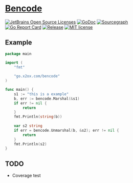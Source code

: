 # [Bencode](https://github.com/x2ox/bencode)


[![JetBrains Open Source Licenses](https://img.shields.io/badge/-JetBrains%20Open%20Source%20License-000?style=flat-square&logo=JetBrains&logoColor=fff&labelColor=000)](https://www.jetbrains.com/?from=blackdatura)
[![GoDoc](https://pkg.go.dev/badge/go.x2ox.com/bencode.svg)](https://pkg.go.dev/go.x2ox.com/bencode)
[![Sourcegraph](https://sourcegraph.com/github.com/x2ox/bencode/-/badge.svg)](https://sourcegraph.com/github.com/x2ox/bencode?badge)
[![Go Report Card](https://goreportcard.com/badge/github.com/x2ox/bencode)](https://goreportcard.com/report/github.com/x2ox/bencode)
[![Release](https://img.shields.io/github/v/release/x2ox/bencode.svg)](https://github.com/x2ox/bencode/releases)
[![MIT license](https://img.shields.io/badge/license-MIT-brightgreen.svg)](https://opensource.org/licenses/MIT)

## Example
```go
package main

import (
	"fmt"
	
	"go.x2ox.com/bencode"
)

func main() {
	s1 := "this is a example"
	b, err := bencode.Marshal(&s1)
	if err != nil {
		return
	}
	fmt.Println(string(b))
	
	var s2 string
	if err = bencode.Unmarshal(b, &s2); err != nil {
		return
	}
	fmt.Println(s2)
}

```

## TODO
- Coverage test